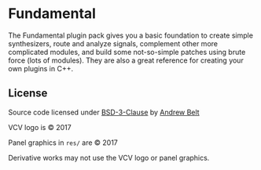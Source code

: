 # Fundamental

The Fundamental plugin pack gives you a basic foundation to create simple synthesizers, route and analyze signals, complement other more complicated modules, and build some not-so-simple patches using brute force (lots of modules).
They are also a great reference for creating your own plugins in C++.

## License

Source code licensed under [BSD-3-Clause](LICENSE.txt) by [Andrew Belt](https://andrewbelt.name/)

VCV logo is © 2017

Panel graphics in `res/` are © 2017

Derivative works may not use the VCV logo or panel graphics.